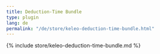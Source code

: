 ```yaml
---
title: Deduction-Time Bundle
type: plugin
lang: de
permalink: "/de/store/keleo-deduction-time-bundle.html"
---
```


{% include store/keleo-deduction-time-bundle.md %}
